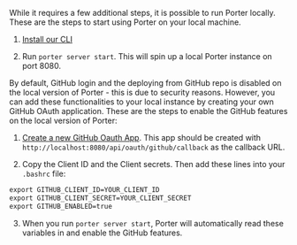 While it requires a few additional steps, it is possible to run Porter locally. These are the steps to start using Porter on your local machine.

1. [Install our CLI](https://docs.getporter.dev/docs/cli-documentation#installation)

2. Run `porter server start`. This will spin up a local Porter instance on port 8080.

By default, GitHub login and the deploying from GitHub repo is disabled on the local version of Porter - this is due to security reasons. However, you can add these functionalities to your local instance by creating your own GitHub OAuth application. These are the steps to enable the GitHub features on the local version of Porter:

1. [Create a new GitHub Oauth App](https://docs.github.com/en/developers/apps/creating-an-oauth-app). This app should be created with `http://localhost:8080/api/oauth/github/callback` as the callback URL. 

2. Copy the Client ID and the Client secrets. Then add these lines into your `.bashrc` file:

```txt
export GITHUB_CLIENT_ID=YOUR_CLIENT_ID
export GITHUB_CLIENT_SECRET=YOUR_CLIENT_SECRET
export GITHUB_ENABLED=true
```

3. When you run `porter server start`, Porter will automatically read these variables in and enable the GitHub features.